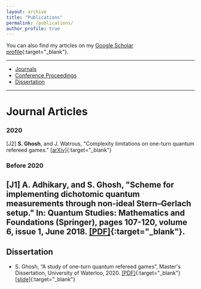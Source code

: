 ```yaml
---
layout: archive
title: "Publications"
permalink: /publications/
author_profile: true
---
```



 You can also find my articles on my [Google Scholar profile](https://scholar.google.com/citations?user=QP_WbloAAAAJ&hl=en){:target="_blank"}.

---
<div class="navbar">
    <div class="navbar-inner">
        <ul class="nav">
            <li><a href="#Papers">Journals</a></li>
            <li><a href="#conf">Conference Proceedings</a></li>
            <li><a href="#dis">Dissertation</a></li>
       </ul>
    </div>
</div>

---

# <a name="Papers"></a>Journal Articles


### 2020

[J2] **S. Ghosh**, and J. Watrous, "Complexity limitations on one-turn quantum refereed games." [[arXiv]](https://arxiv.org/pdf/2002.01509.pdf){:target="_blank"}

### Before 2020

[J1] **A. Adhikary**, and S. Ghosh, "Scheme for implementing dichotomic quantum measurements through non-ideal Stern–Gerlach setup." In: **Quantum Studies: Mathematics and Foundations (Springer)**, pages 107-120, volume 6, issue 1, June 2018. [[PDF]](https://link.springer.com/article/10.1007/s40509-018-0168-8){:target="_blank"}.
---
## <a name="dis"></a>Dissertation

- S. Ghosh, “A study of one-turn quantum refereed games”, Master's Dissertation, University of Waterloo, 2020. [[PDF]](https://uwspace.uwaterloo.ca/handle/10012/16056){:target="_blank"} [[slide]](../files/Slides.pdf){:target="_blank"}




